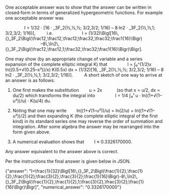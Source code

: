 One acceptable answer was to show that the answer can be written in closed‐form in terms of generalized hypergeometric functions. For example one acceptable answer was

  
  I = 1/32 · [16 · _3F_2(½,½,½; 3/2,3/2; 1/16) – 8·ln2 · _3F_2(½,½,1; 3/2,3/2; 1/16)],
  
i.e.
  
    I = (1/32)\\Bigl[16\\,{}_3F_2\\Bigl(\\frac12,\\frac12,\\frac12;\\frac32,\\frac32;\\frac1{16}\\Bigr)
        –8\\,\\ln2\\,{}_3F_2\\Bigl(\\frac12,\\frac12,1;\\frac32,\\frac32;\\frac1{16}\\Bigr)\\Bigr].

One may show (by an appropriate change of variable and a series expansion of the complete elliptic integral K) that
  
  I = ∫₀^(1/2)x ln((0.5+√(0.25–x²))/x) K(0.5x) dx = (1/32)[16\, _3F_2(½,½,½; 3/2,3/2; 1/16) – 8 ln2 · _3F_2(½,½,1; 3/2,3/2; 1/16)].
  
A short sketch of one way to arrive at an answer is as follows:
 
1. One first makes the substitution 
  u = 2x    (so that x = u/2, dx = du/2)
which transforms the integral into
  
  I = 1/4 ∫₀¹ u · ln((1+√(1–u²))/u) · K(u/4) du.
 
2. Noting that one may write 
  ln((1+√(1–u²))/u) = ln(2/u) + ln((1+√(1–u²))/2)
and then expanding K (the complete elliptic integral of the first kind) in its standard series one may reverse the order of summation and integration. After some algebra the answer may be rearranged into the form given above.
 
3. A numerical evaluation shows that
  I ≈ 0.3326170000.
 
Any answer equivalent to the answer above is correct.

Per the instructions the final answer is given below in JSON. 

{"answer": "I=\\frac{1}{32}\\Bigl[16\\,{}_3F_2\\Bigl(\\frac{1}{2},\\frac{1}{2},\\frac{1}{2};\\frac{3}{2},\\frac{3}{2};\\frac{1}{16}\\Bigr)-8\\,\\ln2\\,{}_3F_2\\Bigl(\\frac{1}{2},\\frac{1}{2},1;\\frac{3}{2},\\frac{3}{2};\\frac{1}{16}\\Bigr)\\Bigr]", "numerical_answer": "0.3326170000"}